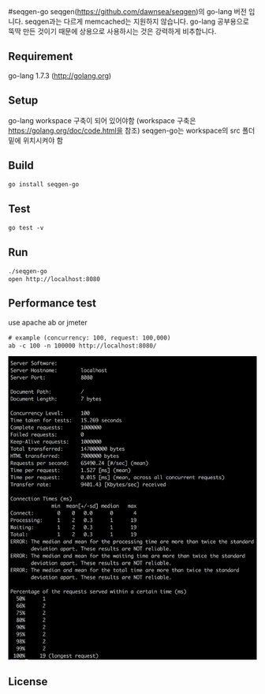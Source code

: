 #seqgen-go
seqgen(https://github.com/dawnsea/seqgen)의 go-lang 버전 입니다. seqgen과는 다르게 memcached는 지원하지 않습니다.
go-lang 공부용으로 뚝딱 만든 것이기 때문에 상용으로 사용하시는 것은 강력하게 비추합니다.

## Requirement
go-lang 1.7.3 (http://golang.org)

## Setup
go-lang workspace 구축이 되어 있어야함 (workspace 구축은 https://golang.org/doc/code.html을 참조)
seqgen-go는 workspace의 src 폴더 밑에 위치시켜야 함

## Build
```
go install seqgen-go
```

## Test
```
go test -v
```

## Run
```
./seqgen-go
open http://localhost:8080
```

## Performance test
use apache ab or jmeter  

```
# example (concurrency: 100, request: 100,000)
ab -c 100 -n 100000 http://localhost:8080/
```
![seqgen-go performance](seqgen-go.png)

## License

